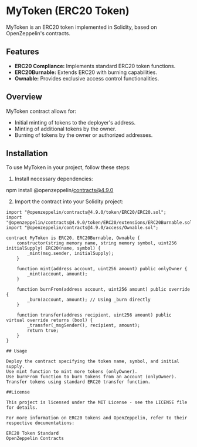 # MyToken (ERC20 Token)

MyToken is an ERC20 token implemented in Solidity, based on OpenZeppelin's contracts.

## Features

- **ERC20 Compliance:** Implements standard ERC20 token functions.
- **ERC20Burnable:** Extends ERC20 with burning capabilities.
- **Ownable:** Provides exclusive access control functionalities.

## Overview

MyToken contract allows for:
- Initial minting of tokens to the deployer's address.
- Minting of additional tokens by the owner.
- Burning of tokens by the owner or authorized addresses.

## Installation

To use MyToken in your project, follow these steps:

1. Install necessary dependencies:

npm install @openzeppelin/contracts@4.9.0


2. Import the contract into your Solidity project:

```solidity
import "@openzeppelin/contracts@4.9.0/token/ERC20/ERC20.sol";
import "@openzeppelin/contracts@4.9.0/token/ERC20/extensions/ERC20Burnable.sol";
import "@openzeppelin/contracts@4.9.0/access/Ownable.sol";

contract MyToken is ERC20, ERC20Burnable, Ownable {
    constructor(string memory name, string memory symbol, uint256 initialSupply) ERC20(name, symbol) {
        _mint(msg.sender, initialSupply);
    }

    function mint(address account, uint256 amount) public onlyOwner {
        _mint(account, amount);
    }

    function burnFrom(address account, uint256 amount) public override  {
        _burn(account, amount); // Using _burn directly
    }

    function transfer(address recipient, uint256 amount) public virtual override returns (bool) {
        _transfer(_msgSender(), recipient, amount);
        return true;
    }
}

## Usage

Deploy the contract specifying the token name, symbol, and initial supply.
Use mint function to mint more tokens (onlyOwner).
Use burnFrom function to burn tokens from an account (onlyOwner).
Transfer tokens using standard ERC20 transfer function.

##License

This project is licensed under the MIT License - see the LICENSE file for details.

For more information on ERC20 tokens and OpenZeppelin, refer to their respective documentations:

ERC20 Token Standard
OpenZeppelin Contracts

